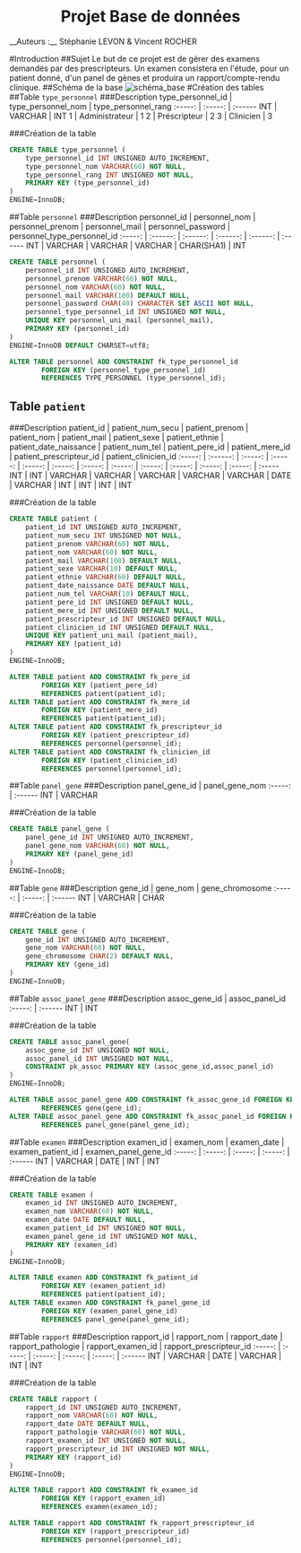 <h1 style="text-align: center;">Projet Base de données</h1>
__Auteurs :__ Stéphanie LEVON & Vincent ROCHER

#Introduction
##Sujet 
Le but de ce projet est de gérer des examens demandés par des prescripteurs. Un examen consistera en l'étude, pour un patient donné, d'un panel de gènes et produira un rapport/compte-rendu clinique.
##Schéma de la base
![schéma_base](https://rawgit.com/rochevin/projet_BDD/master/schema_base.svg)
#Création des tables
##Table `type_personnel`
###Description
type_personnel_id | type_personnel_nom | type_personnel_rang
:-----: | :-----: | :------
INT | VARCHAR | INT
1 | Administrateur | 1
2 | Préscripteur | 2
3 | Clinicien | 3


###Création de la table
``` sql
CREATE TABLE type_personnel (
    type_personnel_id INT UNSIGNED AUTO_INCREMENT,
    type_personnel_nom VARCHAR(60) NOT NULL,
    type_personnel_rang INT UNSIGNED NOT NULL,
    PRIMARY KEY (type_personnel_id)
)
ENGINE=InnoDB;          
```

##Table `personnel`
###Description
personnel_id | personnel_nom | personnel_prenom | personnel_mail | personnel_password | personnel_type_personnel_id
:-----: | :------: | :------: | :------: | :------: | :------ 
INT | VARCHAR | VARCHAR | VARCHAR | CHAR(SHA1) | INT

``` sql
CREATE TABLE personnel (
    personnel_id INT UNSIGNED AUTO_INCREMENT,
    personnel_prenom VARCHAR(60) NOT NULL,
    personnel_nom VARCHAR(60) NOT NULL,
    personnel_mail VARCHAR(100) DEFAULT NULL,
    personnel_password CHAR(40) CHARACTER SET ASCII NOT NULL,
    personnel_type_personnel_id INT UNSIGNED NOT NULL,
    UNIQUE KEY personnel_uni_mail (personnel_mail),
    PRIMARY KEY (personnel_id)
)
ENGINE=InnoDB DEFAULT CHARSET=utf8;  

ALTER TABLE personnel ADD CONSTRAINT fk_type_personnel_id          
        FOREIGN KEY (personnel_type_personnel_id)           
        REFERENCES TYPE_PERSONNEL (type_personnel_id);  
```
## Table `patient`
###Description
patient_id | patient_num_secu | patient_prenom | patient_nom | patient_mail | patient_sexe | patient_ethnie | patient_date_naissance | patient_num_tel | patient_pere_id | patient_mere_id | patient_prescripteur_id | patient_clinicien_id
:-----: | :------: | :-----: | :-----: | :-----: | :-----: | :-----: | :-----: | :-----: | :-----: | :-----: | :-----: | :-----
INT | INT | VARCHAR | VARCHAR | VARCHAR | VARCHAR | VARCHAR | DATE | VARCHAR | INT | INT | INT | INT


###Création de la table
``` sql
CREATE TABLE patient (
    patient_id INT UNSIGNED AUTO_INCREMENT,
    patient_num_secu INT UNSIGNED NOT NULL,
    patient_prenom VARCHAR(60) NOT NULL,
    patient_nom VARCHAR(60) NOT NULL,
    patient_mail VARCHAR(100) DEFAULT NULL,
    patient_sexe VARCHAR(10) DEFAULT NULL,
    patient_ethnie VARCHAR(60) DEFAULT NULL,
    patient_date_naissance DATE DEFAULT NULL,
    patient_num_tel VARCHAR(10) DEFAULT NULL,
    patient_pere_id INT UNSIGNED DEFAULT NULL,
    patient_mere_id INT UNSIGNED DEFAULT NULL,
    patient_prescripteur_id INT UNSIGNED DEFAULT NULL,
    patient_clinicien_id INT UNSIGNED DEFAULT NULL,
    UNIQUE KEY patient_uni_mail (patient_mail),
    PRIMARY KEY (patient_id)
)
ENGINE=InnoDB;   

ALTER TABLE patient ADD CONSTRAINT fk_pere_id
        FOREIGN KEY (patient_pere_id) 
        REFERENCES patient(patient_id);
ALTER TABLE patient ADD CONSTRAINT fk_mere_id 
        FOREIGN KEY (patient_mere_id) 
        REFERENCES patient(patient_id);
ALTER TABLE patient ADD CONSTRAINT fk_prescripteur_id
        FOREIGN KEY (patient_prescripteur_id) 
        REFERENCES personnel(personnel_id);
ALTER TABLE patient ADD CONSTRAINT fk_clinicien_id
        FOREIGN KEY (patient_clinicien_id) 
        REFERENCES personnel(personnel_id);  
```

##Table `panel_gene`
###Description
panel_gene_id | panel_gene_nom
:-----: | :------ 
INT | VARCHAR



###Création de la table
``` sql
CREATE TABLE panel_gene (
    panel_gene_id INT UNSIGNED AUTO_INCREMENT,
    panel_gene_nom VARCHAR(60) NOT NULL,
    PRIMARY KEY (panel_gene_id)
)
ENGINE=InnoDB;        
```

##Table `gene`
###Description
gene_id | gene_nom | gene_chromosome
:-----: | :-----: | :------ 
INT | VARCHAR | CHAR



###Création de la table
``` sql
CREATE TABLE gene (
    gene_id INT UNSIGNED AUTO_INCREMENT,
    gene_nom VARCHAR(60) NOT NULL,
    gene_chromosome CHAR(2) DEFAULT NULL,
    PRIMARY KEY (gene_id)
)
ENGINE=InnoDB;           
```

##Table `assoc_panel_gene`
###Description
assoc_gene_id | assoc_panel_id
:-----: | :------ 
INT | INT



###Création de la table
``` sql
CREATE TABLE assoc_panel_gene(
    assoc_gene_id INT UNSIGNED NOT NULL,
    assoc_panel_id INT UNSIGNED NOT NULL,
    CONSTRAINT pk_assoc PRIMARY KEY (assoc_gene_id,assoc_panel_id)
)
ENGINE=InnoDB;    

ALTER TABLE assoc_panel_gene ADD CONSTRAINT fk_assoc_gene_id FOREIGN KEY (assoc_gene_id)
        REFERENCES gene(gene_id);
ALTER TABLE assoc_panel_gene ADD CONSTRAINT fk_assoc_panel_id FOREIGN KEY (assoc_panel_id)
        REFERENCES panel_gene(panel_gene_id);
```

##Table `examen`
###Description
examen_id | examen_nom | examen_date | examen_patient_id | examen_panel_gene_id
:-----: | :-----: | :-----: | :-----: | :------ 
INT | VARCHAR | DATE | INT | INT



###Création de la table
``` sql
CREATE TABLE examen (
    examen_id INT UNSIGNED AUTO_INCREMENT,
    examen_nom VARCHAR(60) NOT NULL,
    examen_date DATE DEFAULT NULL,
    examen_patient_id INT UNSIGNED NOT NULL,
    examen_panel_gene_id INT UNSIGNED NOT NULL,
    PRIMARY KEY (examen_id)
)
ENGINE=InnoDB; 

ALTER TABLE examen ADD CONSTRAINT fk_patient_id
        FOREIGN KEY (examen_patient_id) 
        REFERENCES patient(patient_id);
ALTER TABLE examen ADD CONSTRAINT fk_panel_gene_id
        FOREIGN KEY (examen_panel_gene_id) 
        REFERENCES panel_gene(panel_gene_id);  
```

##Table `rapport`
###Description
rapport_id | rapport_nom | rapport_date | rapport_pathologie | rapport_examen_id | rapport_prescripteur_id
:-----: | :-----: | :-----: | :-----: | :-----: | :------ 
INT | VARCHAR | DATE | VARCHAR | INT | INT



###Création de la table
``` sql
CREATE TABLE rapport (
    rapport_id INT UNSIGNED AUTO_INCREMENT,
    rapport_nom VARCHAR(60) NOT NULL,
    rapport_date DATE DEFAULT NULL,
    rapport_pathologie VARCHAR(60) NOT NULL,
    rapport_examen_id INT UNSIGNED NOT NULL,
    rapport_prescripteur_id INT UNSIGNED NOT NULL,
    PRIMARY KEY (rapport_id)
)
ENGINE=InnoDB;   

ALTER TABLE rapport ADD CONSTRAINT fk_examen_id
        FOREIGN KEY (rapport_examen_id) 
        REFERENCES examen(examen_id);

ALTER TABLE rapport ADD CONSTRAINT fk_rapport_prescripteur_id
        FOREIGN KEY (rapport_prescripteur_id) 
        REFERENCES personnel(personnel_id);

```
